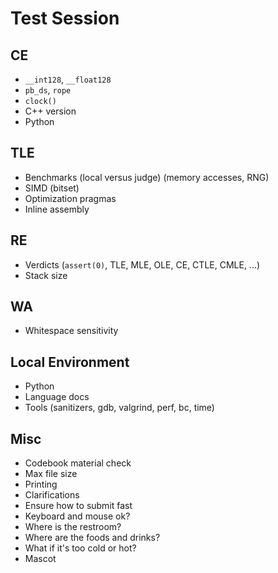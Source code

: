 # Test Session

## CE
- `__int128`, `__float128`
- `pb_ds`, `rope`
- `clock()`
- C++ version
- Python

## TLE
- Benchmarks (local versus judge) (memory accesses, RNG)
- SIMD (bitset)
- Optimization pragmas
- Inline assembly

## RE
- Verdicts (`assert(0)`, TLE, MLE, OLE, CE, CTLE, CMLE, ...)
- Stack size

## WA
- Whitespace sensitivity

## Local Environment
- Python
- Language docs
- Tools (sanitizers, gdb, valgrind, perf, bc, time)

## Misc
- Codebook material check
- Max file size
- Printing
- Clarifications
- Ensure how to submit fast
- Keyboard and mouse ok?
- Where is the restroom?
- Where are the foods and drinks?
- What if it's too cold or hot?
- Mascot
